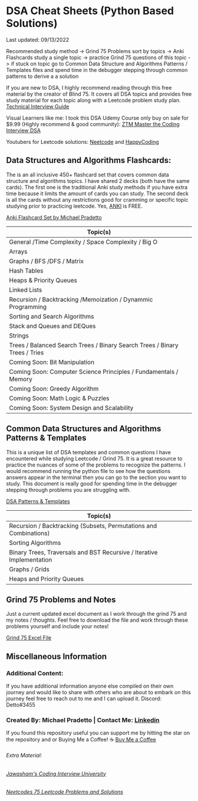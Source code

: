 # DSA Cheat Sheets (Python Based Solutions)
Last updated: 09/13/2022

Recommended study method -> Grind 75 Problems sort by topics -> Anki Flashcards study a single topic -> practice Grind 75 questions of this topic -> if stuck on topic go to Common Data Structure and Algorithms Patterns / Templates files and spend time in the debugger stepping through common patterns to derive a a solution

If you are new to DSA, I highly recommend reading through this free material by the creator of Blind 75. It covers all DSA topics and provides free study material for each topic along with a Leetcode problem study plan. [Technical Interview Guide](https://www.techinterviewhandbook.org/)

Visual Learners like me: I took this DSA Udemy Course only buy on sale for $9.99 (Highly recommend & good community): [ZTM Master the Coding Interview DSA](https://www.udemy.com/course/master-the-coding-interview-data-structures-algorithms/)

Youtubers for Leetcode solutions: [Neetcode](https://www.youtube.com/c/NeetCode) and [HappyCoding](https://www.youtube.com/channel/UCnIYOzDChH7V8s5BqvjGSEQ)

## Data Structures and Algorithms Flashcards:
The is an all inclusive 450+ flashcard set that covers common data structure and algorithms topics. I have shared 2 decks (both have the same cards). The first one is the traditional Anki study methods if you have extra time because it limits the amount of cards you can study. The second deck is all the cards without any restrictions good for cramming or specific topic studying prior to practicing leetcode. Yes, [ANKI](https://apps.ankiweb.net/) is FREE.

[Anki Flashcard Set by Michael Pradetto](https://github.com/Pradetto/DSA-Cheat-Sheets/tree/main/Anki%20Flashcards)

|Topic(s)|
| --- |
|General /Time Complexity / Space Complexity / Big O|
|Arrays|
|Graphs / BFS /DFS / Matrix|
|Hash Tables|
|Heaps & Priority Queues|
|Linked Lists|
|Recursion / Backtracking /Memoization / Dynammic Programming|
|Sorting and Search Algorithms|
|Stack and Queues and DEQues|
|Strings|
|Trees / Balanced Search Trees / Binary Search Trees / Binary Trees / Tries|
|Coming Soon: Bit Manipulation|
|Coming Soon: Computer Science Principles / Fundamentals / Memory|
|Coming Soon: Greedy Algorithm|
|Coming Soon: Math Logic & Puzzles|
|Coming Soon: System Design and Scalability|

## Common Data Structures and Algorithms Patterns & Templates
This is a unique list of DSA templates and common questions I have encountered while studying Leetcode / Grind 75. It is a great resource to practice the nuances of some of the problems to recognize the patterns. I would recommend running the python file to see how the questions answers appear in the terminal then you can go to the section you want to study. This document is really good for spending time in the debugger stepping through problems you are struggling with.

[DSA Patterns & Templates](https://github.com/Pradetto/DSA-Cheat-Sheets/tree/main/DSA%20Common%20Patterns%20and%20Templates)

|Topic(s)|
| --- |
|Recursion / Backtracking (Subsets, Permutations and Combinations)|
|Sorting Algorithms|
|Binary Trees, Traversals and BST Recursive / Iterative Implementation|
|Graphs / Grids|
|Heaps and Priority Queues|


## Grind 75 Problems and Notes
Just a current updated excel document as I work through the grind 75 and my notes / thoughts. Feel free to download the file and work through these problems yourself and include your notes!

[Grind 75 Excel File](https://github.com/Pradetto/DSA-Cheat-Sheets/tree/main/Grind%2075%20Notes%20Excel%20Document)


## Miscellaneous Information

### Additional Content:
If you have additional information anyone else compiled on their own journey and would like to share with others who are about to embark on this journey feel free to reach out to me and I can upload it. Discord: Detto#3455

### Created By: Michael Pradetto | Contact Me: [Linkedin](https://www.linkedin.com/in/michael-pradetto/)
If you found this repository useful you can support me by hitting the star on the repository and or Buying Me a Coffee!
☕ [Buy Me a Coffee](https://www.buymeacoffee.com/pradetto)


###### Extra Material:
###### [Jawasham's Coding Interview University](https://github.com/jwasham/coding-interview-university)
###### [Neetcodes 75 Leetcode Problems and Solutions](https://docs.google.com/spreadsheets/d/1A2PaQKcdwO_lwxz9bAnxXnIQayCouZP6d-ENrBz_NXc/edit#gid=0)
